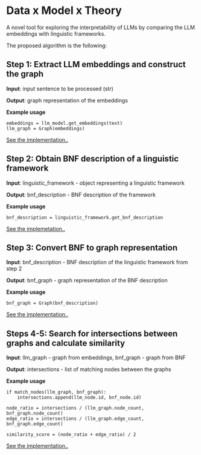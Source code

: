 # Data x Model x Theory

A novel tool for exploring the interpretability of LLMs by comparing the LLM embeddings with linguistic frameworks.

The proposed algorithm is the following:

## Step 1: Extract LLM embeddings and construct the graph

**Input**: input sentence to be processed (str)

**Output**: graph representation of the embeddings

**Example usage**

```
embeddings = llm_model.get_embeddings(text)
llm_graph = Graph(embeddings)
```

[See the implementation..](https://github.com/vifirsanova/llm-dmt/blob/main/get_embeddings.ipynb)

## Step 2: Obtain BNF description of a linguistic framework

**Input**: linguistic_framework - object representing a linguistic framework

**Output**: bnf_description - BNF description of the framework

**Example usage**

```
bnf_description = linguistic_framework.get_bnf_description
```

[See the implemetation..](https://github.com/vifirsanova/llm-dmt/blob/main/get_rules.ipynb)

## Step 3: Convert BNF to graph representation

**Input**: bnf_description - BNF description of the linguistic framework from step 2

**Output**: bnf_graph - graph representation of the BNF description


**Example usage**

```
bnf_graph = Graph(bnf_description)
```

[See the implementation..](https://github.com/vifirsanova/llm-dmt/blob/main/get_graph.ipynb)

## Steps 4-5: Search for intersections between graphs and calculate similarity

**Input**: llm_graph - graph from embeddings, bnf_graph - graph from BNF

**Output**: intersections - list of matching nodes between the graphs

**Example usage**

```
if match_nodes(llm_graph, bnf_graph):
    intersections.append(llm_node.id, bnf_node.id)

node_ratio = intersections / (llm_graph.node_count, bnf_graph.node_count)
edge_ratio = intersections / (llm_graph.edge_count, bnf_graph.edge_count)

similarity_score = (node_ratio + edge_ratio) / 2
```

[See the implementation..](https://github.com/vifirsanova/llm-dmt/blob/main/get_scores.ipynb)
